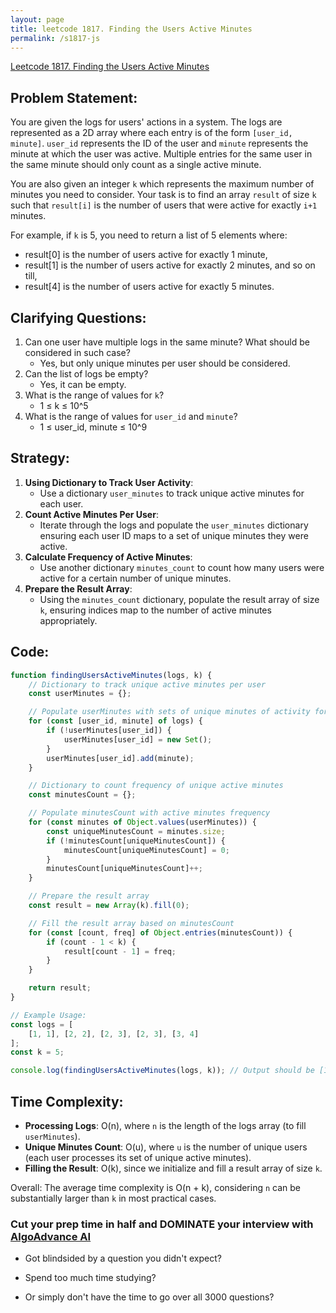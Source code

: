 ```yaml
---
layout: page
title: leetcode 1817. Finding the Users Active Minutes
permalink: /s1817-js
---
```

[Leetcode 1817. Finding the Users Active Minutes](https://algoadvance.github.io/algoadvance/l1817)
## Problem Statement:
You are given the logs for users' actions in a system. The logs are represented as a 2D array where each entry is of the form `[user_id, minute]`. `user_id` represents the ID of the user and `minute` represents the minute at which the user was active. Multiple entries for the same user in the same minute should only count as a single active minute.

You are also given an integer `k` which represents the maximum number of minutes you need to consider. Your task is to find an array `result` of size `k` such that `result[i]` is the number of users that were active for exactly `i+1` minutes.

For example, if `k` is 5, you need to return a list of 5 elements where:
- result[0] is the number of users active for exactly 1 minute,
- result[1] is the number of users active for exactly 2 minutes, and so on till,
- result[4] is the number of users active for exactly 5 minutes.

## Clarifying Questions:
1. Can one user have multiple logs in the same minute? What should be considered in such case?
   - Yes, but only unique minutes per user should be considered.
2. Can the list of logs be empty?
   - Yes, it can be empty.
3. What is the range of values for `k`?
   - 1 ≤ k ≤ 10^5
4. What is the range of values for `user_id` and `minute`?
   - 1 ≤ user_id, minute ≤ 10^9

## Strategy:
1. **Using Dictionary to Track User Activity**:
   - Use a dictionary `user_minutes` to track unique active minutes for each user.
2. **Count Active Minutes Per User**:
   - Iterate through the logs and populate the `user_minutes` dictionary ensuring each user ID maps to a set of unique minutes they were active.
3. **Calculate Frequency of Active Minutes**:
   - Use another dictionary `minutes_count` to count how many users were active for a certain number of unique minutes.
4. **Prepare the Result Array**:
   - Using the `minutes_count` dictionary, populate the result array of size `k`, ensuring indices map to the number of active minutes appropriately.

## Code:

```javascript
function findingUsersActiveMinutes(logs, k) {
    // Dictionary to track unique active minutes per user
    const userMinutes = {};

    // Populate userMinutes with sets of unique minutes of activity for each user
    for (const [user_id, minute] of logs) {
        if (!userMinutes[user_id]) {
            userMinutes[user_id] = new Set();
        }
        userMinutes[user_id].add(minute);
    }

    // Dictionary to count frequency of unique active minutes
    const minutesCount = {};

    // Populate minutesCount with active minutes frequency
    for (const minutes of Object.values(userMinutes)) {
        const uniqueMinutesCount = minutes.size;
        if (!minutesCount[uniqueMinutesCount]) {
            minutesCount[uniqueMinutesCount] = 0;
        }
        minutesCount[uniqueMinutesCount]++;
    }

    // Prepare the result array
    const result = new Array(k).fill(0);

    // Fill the result array based on minutesCount
    for (const [count, freq] of Object.entries(minutesCount)) {
        if (count - 1 < k) {
            result[count - 1] = freq;
        }
    }

    return result;
}

// Example Usage:
const logs = [
    [1, 1], [2, 2], [2, 3], [2, 3], [3, 4]
];
const k = 5;

console.log(findingUsersActiveMinutes(logs, k)); // Output should be [1, 1, 0, 1, 0]
```

## Time Complexity:
- **Processing Logs**: O(n), where `n` is the length of the logs array (to fill `userMinutes`).
- **Unique Minutes Count**: O(u), where `u` is the number of unique users (each user processes its set of unique active minutes).
- **Filling the Result**: O(k), since we initialize and fill a result array of size `k`.

Overall: The average time complexity is O(n + k), considering `n` can be substantially larger than `k` in most practical cases.


### Cut your prep time in half and DOMINATE your interview with [AlgoAdvance AI](https://algoAdvance.com)

- Got blindsided by a question you didn't expect?

- Spend too much time studying?

- Or simply don't have the time to go over all 3000 questions?

